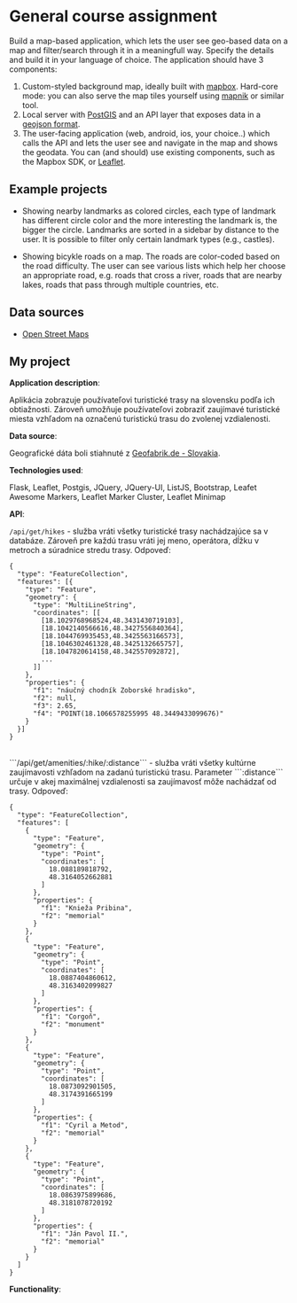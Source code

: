 # General course assignment

Build a map-based application, which lets the user see geo-based data on a map and filter/search through it in a meaningfull way. Specify the details and build it in your language of choice. The application should have 3 components:

1. Custom-styled background map, ideally built with [mapbox](http://mapbox.com). Hard-core mode: you can also serve the map tiles yourself using [mapnik](http://mapnik.org/) or similar tool.
2. Local server with [PostGIS](http://postgis.net/) and an API layer that exposes data in a [geojson format](http://geojson.org/).
3. The user-facing application (web, android, ios, your choice..) which calls the API and lets the user see and navigate in the map and shows the geodata. You can (and should) use existing components, such as the Mapbox SDK, or [Leaflet](http://leafletjs.com/).

## Example projects

- Showing nearby landmarks as colored circles, each type of landmark has different circle color and the more interesting the landmark is, the bigger the circle. Landmarks are sorted in a sidebar by distance to the user. It is possible to filter only certain landmark types (e.g., castles).

- Showing bicykle roads on a map. The roads are color-coded based on the road difficulty. The user can see various lists which help her choose an appropriate road, e.g. roads that cross a river, roads that are nearby lakes, roads that pass through multiple countries, etc.

## Data sources

- [Open Street Maps](https://www.openstreetmap.org/)

## My project

**Application description**:

Aplikácia zobrazuje používateľovi turistické trasy na slovensku podľa ich obtiažnosti. Zároveň umožňuje používateľovi zobraziť zaujímavé turistické miesta vzhľadom na označenú turistickú trasu do zvolenej vzdialenosti.

**Data source**:

Geografické dáta boli stiahnuté z [Geofabrik.de - Slovakia](http://download.geofabrik.de/europe/slovakia-latest.osm.pbf).

**Technologies used**:

Flask, Leaflet, Postgis, JQuery, JQuery-UI, ListJS, Bootstrap, Leafet Awesome Markers, Leaflet Marker Cluster, Leaflet Minimap

**API**:

```/api/get/hikes``` - služba vráti všetky turistické trasy nachádzajúce sa v databáze. Zároveň pre každú trasu vráti jej meno, operátora, dĺžku v metroch a súradnice stredu trasy.
Odpoveď:

```
{
  "type": "FeatureCollection",
  "features": [{
    "type": "Feature",
    "geometry": {
      "type": "MultiLineString",
      "coordinates": [[
        [18.1029768968524,48.3431430719103],
        [18.1042140566616,48.3427556840364],
        [18.1044769935453,48.3425563166573],
        [18.1046302461328,48.3425132665757],
        [18.1047820614158,48.342557092872],
        ...
      ]]
    },
    "properties": {
      "f1": "náučný chodník Zoborské hradisko",
      "f2": null,
      "f3": 2.65,
      "f4": "POINT(18.1066578255995 48.3449433099676)"
    }
  }]
}
```
<br>
```/api/get/amenities/:hike/:distance``` - služba vráti všetky kultúrne zaujímavosti vzhľadom na zadanú turistickú trasu. Parameter ```:distance``` určuje v akej maximálnej vzdialenosti sa zaujímavosť môže nachádzať od trasy.
Odpoveď:

```
{
  "type": "FeatureCollection",
  "features": [
    {
      "type": "Feature",
      "geometry": {
        "type": "Point",
        "coordinates": [
          18.088189818792,
          48.3164052662881
        ]
      },
      "properties": {
        "f1": "Knieža Pribina",
        "f2": "memorial"
      }
    },
    {
      "type": "Feature",
      "geometry": {
        "type": "Point",
        "coordinates": [
          18.0887404860612,
          48.3163402099827
        ]
      },
      "properties": {
        "f1": "Corgoň",
        "f2": "monument"
      }
    },
    {
      "type": "Feature",
      "geometry": {
        "type": "Point",
        "coordinates": [
          18.0873092901505,
          48.3174391665199
        ]
      },
      "properties": {
        "f1": "Cyril a Metod",
        "f2": "memorial"
      }
    },
    {
      "type": "Feature",
      "geometry": {
        "type": "Point",
        "coordinates": [
          18.0863975899686,
          48.3181078720192
        ]
      },
      "properties": {
        "f1": "Ján Pavol II.",
        "f2": "memorial"
      }
    }
  ]
}
```

**Functionality**:
